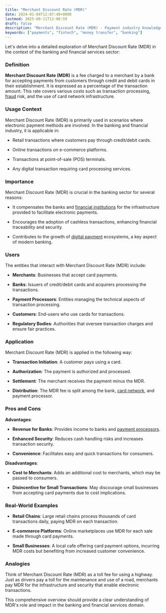 ```yaml
---
title: "Merchant Discount Rate (MDR)"
date: 2024-01-04T12:07:48+0000
lastmod: 2025-08-11T12:00:59
draft: false
description: "Merchant Discount Rate (MDR) - Payment industry knowledge and insights"
keywords: ["payments", "fintech", "money transfer", "banking"]
---
```


Let's delve into a detailed exploration of Merchant Discount Rate (MDR) in the context of the banking and financial services sector:

### Definition

**Merchant Discount Rate (MDR)** is a fee charged to a merchant by a bank for accepting payments from customers through credit and debit cards in their establishment. It is expressed as a percentage of the transaction amount. This rate covers various costs such as transaction processing, [fraud](https://faisalkhanllc.xyz/resources/payments-wiki/f/fraud/) risk, and the use of card network infrastructure.

### Usage Context

Merchant Discount Rate (MDR) is primarily used in scenarios where electronic payment methods are involved. In the banking and financial industry, it is applicable in:

- Retail transactions where customers pay through credit/debit cards.

- Online transactions on e-commerce platforms.

- Transactions at point-of-sale (POS) terminals.

- Any digital transaction requiring card processing services.

### Importance

Merchant Discount Rate (MDR) is crucial in the banking sector for several reasons:

- It compensates the banks and [financial institutions](https://faisalkhanllc.xyz/resources/payments-wiki/f/financial-institution-fi/) for the infrastructure provided to facilitate electronic payments.

- Encourages the adoption of cashless transactions, enhancing financial traceability and security.

- Contributes to the growth of [digital payment](https://faisalkhanllc.xyz/resources/payments-wiki/d/digital-payment-tokens/) ecosystems, a key aspect of modern banking.

### Users

The entities that interact with Merchant Discount Rate (MDR) include:

- **Merchants**: Businesses that accept card payments.

- **Banks**: Issuers of credit/debit cards and acquirers processing the transactions.

- **Payment Processors**: Entities managing the technical aspects of transaction processing.

- **Customers**: End-users who use cards for transactions.

- **Regulatory Bodies**: Authorities that oversee transaction charges and ensure fair practices.

### Application

Merchant Discount Rate (MDR) is applied in the following way:

- **Transaction Initiation**: A customer pays using a card.

- **Authorization**: The payment is authorized and processed.

- **Settlement**: The merchant receives the payment minus the MDR.

- **Distribution**: The MDR fee is split among the bank, [card network](https://faisalkhanllc.xyz/resources/payments-wiki/c/card-networks/), and payment processor.

### Pros and Cons

**Advantages**:

- **Revenue for Banks**: Provides income to banks and [payment processors](https://faisalkhanllc.xyz/resources/payments-wiki/p/payment-processor/).

- **Enhanced Security**: Reduces cash handling risks and increases transaction security.

- **Convenience**: Facilitates easy and quick transactions for consumers.

**Disadvantages**:

- **Cost to Merchants**: Adds an additional cost to merchants, which may be passed to consumers.

- **Disincentive for Small Transactions**: May discourage small businesses from accepting card payments due to cost implications.

### Real-World Examples

- **Retail Chains**: Large retail chains process thousands of card transactions daily, paying MDR on each transaction.

- **E-commerce Platforms**: Online marketplaces use MDR for each sale made through card payments.

- **Small Businesses**: A local cafe offering card payment options, incurring MDR costs but benefiting from increased customer convenience.

### Analogies

Think of Merchant Discount Rate (MDR) as a toll fee for using a highway. Just as drivers pay a toll for the maintenance and use of a road, merchants pay MDR for the infrastructure and security that enable electronic transactions.

This comprehensive overview should provide a clear understanding of MDR's role and impact in the banking and financial services domain.
